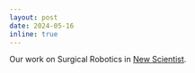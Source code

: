 ```yaml
---
layout: post
date: 2024-05-16
inline: true
---
```


Our work on Surgical Robotics in [New Scientist](https://www.newscientist.com/article/2431083-surgeons-can-use-ai-chatbot-to-tell-robots-to-help-with-suturing/).
